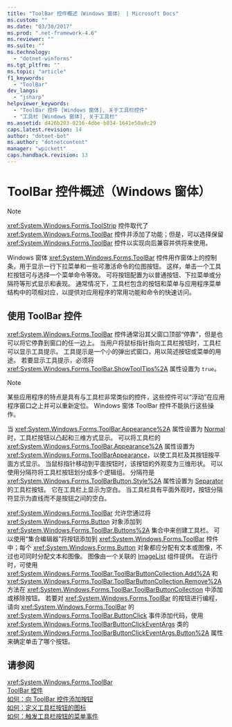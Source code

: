 ```yaml
---
title: "ToolBar 控件概述（Windows 窗体） | Microsoft Docs"
ms.custom: ""
ms.date: "03/30/2017"
ms.prod: ".net-framework-4.6"
ms.reviewer: ""
ms.suite: ""
ms.technology: 
  - "dotnet-winforms"
ms.tgt_pltfrm: ""
ms.topic: "article"
f1_keywords: 
  - "ToolBar"
dev_langs: 
  - "jsharp"
helpviewer_keywords: 
  - "ToolBar 控件 [Windows 窗体], 关于工具栏控件"
  - "工具栏 [Windows 窗体], 关于工具栏"
ms.assetid: d426b203-0216-4dbe-b834-1641e50a9c29
caps.latest.revision: 14
author: "dotnet-bot"
ms.author: "dotnetcontent"
manager: "wpickett"
caps.handback.revision: 13
---
```

# ToolBar 控件概述（Windows 窗体）
> [!NOTE]
>  <xref:System.Windows.Forms.ToolStrip> 控件取代了 <xref:System.Windows.Forms.ToolBar> 控件并添加了功能；但是，可以选择保留 <xref:System.Windows.Forms.ToolBar> 控件以实现向后兼容并供将来使用。  
  
 Windows 窗体 <xref:System.Windows.Forms.ToolBar> 控件用作窗体上的控制条，用于显示一行下拉菜单和一些可激活命令的位图按钮。  这样，单击一个工具栏按钮可与选择一个菜单命令等效。  可将按钮配置为以普通按钮、下拉菜单或分隔符等形式显示和表现。  通常情况下，工具栏包含的按钮和菜单与应用程序菜单结构中的项相对应，以提供对应用程序的常用功能和命令的快速访问。  
  
## 使用 ToolBar 控件  
 <xref:System.Windows.Forms.ToolBar> 控件通常沿其父窗口顶部“停靠”，但是也可以将它停靠到窗口的任一边上。  当用户将鼠标指针指向工具栏按钮时，工具栏可以显示工具提示。  工具提示是一个小的弹出式窗口，用以简述按钮或菜单的用途。  若要显示工具提示，必须将 <xref:System.Windows.Forms.ToolBar.ShowToolTips%2A> 属性设置为 `true`。  
  
> [!NOTE]
>  某些应用程序的特点是具有与工具栏非常类似的控件，这些控件可以“浮动”在应用程序窗口之上并可以重新定位。  Windows 窗体 ToolBar 控件不能执行这些操作。  
  
 当 <xref:System.Windows.Forms.ToolBar.Appearance%2A> 属性设置为 [Normal](frlrfSystemWindowsFormsToolBarAppearanceClassTopic) 时，工具栏按钮以凸起和三维方式显示。  可以将工具栏的 <xref:System.Windows.Forms.ToolBar.Appearance%2A> 属性设置为 <xref:System.Windows.Forms.ToolBarAppearance>，以使工具栏及其按钮按平面方式显示。  当鼠标指针移动到平面按钮时，该按钮的外观变为三维形状。  可以使用分隔符将工具栏按钮划分成多个逻辑组。  分隔符是 <xref:System.Windows.Forms.ToolBarButton.Style%2A> 属性设置为 [Separator](frlrfSystemWindowsFormsToolBarButtonStyleClassTopic) 的工具栏按钮。  它在工具栏上显示为空白。  当工具栏具有平面外观时，按钮分隔符显示为直线而不是按钮之间的空白。  
  
 <xref:System.Windows.Forms.ToolBar> 允许您通过将 <xref:System.Windows.Forms.Button> 对象添加到 <xref:System.Windows.Forms.ToolBar.Buttons%2A> 集合中来创建工具栏。  可以使用“集合编辑器”将按钮添加到 <xref:System.Windows.Forms.ToolBar> 控件中；每个 <xref:System.Windows.Forms.Button> 对象都应分配有文本或图像，不过也可同时分配文本和图像。  图像由一个关联的 [ImageList](../../../../docs/framework/winforms/controls/imagelist-component-windows-forms.md) 组件提供。  在运行时，可使用 <xref:System.Windows.Forms.ToolBar.ToolBarButtonCollection.Add%2A> 和 <xref:System.Windows.Forms.ToolBar.ToolBarButtonCollection.Remove%2A> 方法在 <xref:System.Windows.Forms.ToolBar.ToolBarButtonCollection> 中添加或移除按钮。  若要对 <xref:System.Windows.Forms.ToolBar> 的按钮进行编程，请向 <xref:System.Windows.Forms.ToolBar> 的 <xref:System.Windows.Forms.ToolBar.ButtonClick> 事件添加代码，使用 <xref:System.Windows.Forms.ToolBarButtonClickEventArgs> 类的 <xref:System.Windows.Forms.ToolBarButtonClickEventArgs.Button%2A> 属性来确定单击了哪个按钮。  
  
## 请参阅  
 <xref:System.Windows.Forms.ToolBar>   
 [ToolBar 控件](../../../../docs/framework/winforms/controls/toolbar-control-windows-forms.md)   
 [如何：向 ToolBar 控件添加按钮](../../../../docs/framework/winforms/controls/how-to-add-buttons-to-a-toolbar-control.md)   
 [如何：定义工具栏按钮的图标](../../../../docs/framework/winforms/controls/how-to-define-an-icon-for-a-toolbar-button.md)   
 [如何：触发工具栏按钮的菜单事件](../../../../docs/framework/winforms/controls/how-to-trigger-menu-events-for-toolbar-buttons.md)